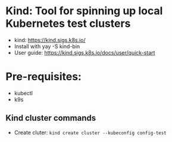 # Kind: Tool for spinning up local Kubernetes test clusters

- kind: https://kind.sigs.k8s.io/
- Install with yay -S kind-bin
- User guide: https://kind.sigs.k8s.io/docs/user/quick-start

# Pre-requisites:

- kubectl
- k9s

## Kind cluster commands

- Create cluter: `kind create cluster --kubeconfig config-test`
